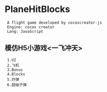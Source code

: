 # PlaneHitBlocks
```
 A flight game developed by cocoscreator-js
 Engine: cocos creator
 Lang: JavaScript
```
## 模仿H5小游戏<一飞冲天>
```
 1.UI
 2.飞机
 3.Bonus
 4.Blocks
 5.炸弹
 6.超级子弹
```
